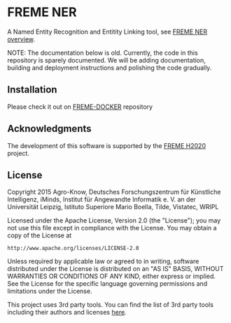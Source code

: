 # FREME NER

A Named Entity Recognition and Entitity Linking tool, see [FREME NER overview](http://api.freme-project.eu/doc/current/knowledge-base/freme-for-api-users/freme-ner.html).

NOTE: The documentation below is old. Currently, the code in this repository is sparely documented. We will be adding documentation, building and deployment instructions and polishing the code gradually.

Installation
------------

Please check it out on [FREME-DOCKER](https://github.com/freme-project/freme-docker) repository


Acknowledgments
---------------

The development of this software is supported by the [FREME H2020](http://www.freme-project.eu/) project.

## License

Copyright 2015  Agro-Know, Deutsches Forschungszentrum für Künstliche Intelligenz, iMinds, 
Institut für Angewandte Informatik e. V. an der Universität Leipzig, 
Istituto Superiore Mario Boella, Tilde, Vistatec, WRIPL

Licensed under the Apache License, Version 2.0 (the "License");
you may not use this file except in compliance with the License.
You may obtain a copy of the License at

    http://www.apache.org/licenses/LICENSE-2.0

Unless required by applicable law or agreed to in writing, software
distributed under the License is distributed on an "AS IS" BASIS,
WITHOUT WARRANTIES OR CONDITIONS OF ANY KIND, either express or implied.
See the License for the specific language governing permissions and
limitations under the License.

This project uses 3rd party tools. You can find the list of 3rd party tools including their authors and licenses [here](LICENSE-3RD-PARTY).

